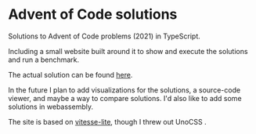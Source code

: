 # Advent of Code solutions

Solutions to Advent of Code problems (2021) in TypeScript.

Including a small website built around it to show and execute the solutions and run a benchmark.

The actual solution can be found [here](src/pages/solutions).


In the future I plan to add visualizations for the solutions, a source-code viewer, and maybe a way to compare solutions.
I'd also like to add some solutions in webassembly.

The site is based on [vitesse-lite](https://github.com/antfu/vitesse-lite/), though I threw out UnoCSS .
